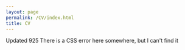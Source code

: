 ```yaml
---
layout: page
permalink: /CV/index.html
title: CV
---
```


Updated 925
There is a CSS error here somewhere, but I can't find it



